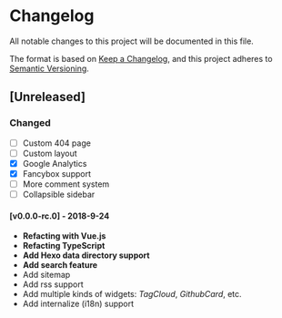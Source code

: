 # Changelog
All notable changes to this project will be documented in this file.

The format is based on [Keep a Changelog](https://keepachangelog.com/en/1.0.0/),
and this project adheres to [Semantic Versioning](https://semver.org/spec/v2.0.0.html).

## [Unreleased]
### Changed

- [ ] Custom 404 page
- [ ] Custom layout
- [x] Google Analytics
- [x] Fancybox support
- [ ] More comment system
- [ ] Collapsible sidebar

#### [v0.0.0-rc.0] - 2018-9-24

- **Refacting with Vue.js**
- **Refacting TypeScript**
- **Add Hexo data directory support**
- **Add search feature**
- Add sitemap
- Add rss support
- Add multiple kinds of widgets: *TagCloud*, *GithubCard*, etc.
- Add internalize (i18n) support
